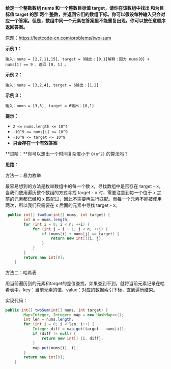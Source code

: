 **给定一个整数数组 nums 和一个整数目标值 target，请你在该数组中找出 和为目标值 target  的那 两个 整数，并返回它们的数组下标。你可以假设每种输入只会对应一个答案。但是，数组中同一个元素在答案里不能重复出现。你可以按任意顺序返回答案。**

原题：https://leetcode-cn.com/problems/two-sum

**示例 1：**

```
输入：nums = [2,7,11,15], target = 9输出：[0,1]解释：因为 nums[0] + nums[1] == 9 ，返回 [0, 1] 。
```

**示例 2：**

```
输入：nums = [3,2,4], target = 6输出：[1,2]
```

**示例 3：**

```
输入：nums = [3,3], target = 6输出：[0,1]
```

**提示：**

- `2 <= nums.length <= 10^4`
- `-10^9 <= nums[i] <= 10^9`
- `-10^9 <= target <= 10^9`
- **只会存在一个有效答案**

**进阶：**你可以想出一个时间复杂度小于 `O(n^2)` 的算法吗？

**思路**：

方法一：暴力枚举

最容易想到的方法是枚举数组中的每一个数 x，寻找数组中是否存在 target - x。当我们使用遍历整个数组的方式寻找 target - x 时，需要注意到每一个位于 x 之前的元素都已经和 x 匹配过，因此不需要再进行匹配。而每一个元素不能被使用两次，所以我们只需要在 x 后面的元素中寻找 target - x。

```java
 public int[] twoSum(int[] nums, int target) {
        int n = nums.length;
        for (int i = 0; i < n; ++i) {
            for (int j = i + 1; j < n; ++j) {
                if (nums[i] + nums[j] == target) {
                    return new int[]{i, j};
                }
            }
        }
        return new int[0];
    }
```

方法二：哈希表

用当前遍历到的元素和target的差值查找，如果查到不到，就将当前元素记录在哈希表中，key：当前元素的值，value：对应的数据索引下标，直到遍历结束。

实现代码：

```java
public int[] twoSum(int[] nums, int target) {
        Map<Integer, Integer> map = new HashMap<>();
        int len = nums.length;
        for (int i = 0; i < len; i++) {
            Integer diff = map.get(target - nums[i]);
            if (diff != null) {
                return new int[] {i, diff};
            }
            map.put(nums[i], i);
        }
        return new int[0];
    }
```

